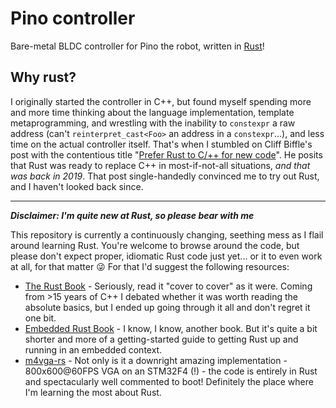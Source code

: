 # Pino controller

Bare-metal BLDC controller for Pino the robot, written in
[Rust](https://www.rust-lang.org)!  

## Why rust?

I originally started the controller in C++, but found myself spending more and more time thinking about the language implementation, template metaprogramming, and wrestling with the inability to `constexpr` a raw address (can't `reinterpret_cast<Foo>` an address in a `constexpr`...), and less time on the actual controller itself. That's when I stumbled on Cliff Biffle's post with the contentious title "[Prefer Rust to C/++ for new code](http://cliffle.com/blog/prefer-rust/)". He posits that Rust was ready to replace C++ in most-if-not-all situations, _and that was back in 2019_. That post single-handedly convinced me to try out Rust, and I haven't looked back since.

-----

_**Disclaimer: I'm quite new at Rust, so please bear with me**_

This repository is currently a continuously changing, seething mess as I flail
around learning Rust. You're welcome to browse around the code, but please don't
expect proper, idiomatic Rust code just yet... or it to even work at all, for
that matter :stuck_out_tongue_winking_eye: For that I'd suggest the following
resources:

- [The Rust Book](https://doc.rust-lang.org/book/) - Seriously, read it "cover to cover" as it were. Coming from >15 years of C++ I debated whether it was worth reading the absolute basics, but I ended up going through it all and don't regret it one bit. 
- [Embedded Rust Book](https://docs.rust-embedded.org/book/start/registers.html) - I know, I know, another book. But it's quite a bit shorter and more of a getting-started guide to getting Rust up and running in an embedded context.
- [m4vga-rs](https://github.com/cbiffle/m4vga-rs) - Not only is it a downright amazing implementation - 800x600@60FPS VGA on an STM32F4 (!) - the code is entirely in Rust and spectacularly well commented to boot! Definitely the place where I'm learning the most about Rust. 
